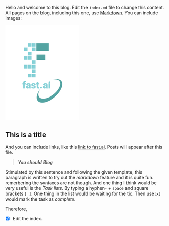 Hello and welcome to this blog. Edit the `index.md` file to change this content. All pages on the blog, including this one, use [Markdown](https://guides.github.com/features/mastering-markdown/). You can include images:

![Image of fast.ai logo](images/logo.png)

## This is a title

And you can include links, like this [link to fast.ai](https://www.fast.ai). Posts will appear after this file. 
> ***You should Blog***
> 
Stimulated by this sentence and following the given template, this paragraph is written to try out the *markdown* feature and it is quite fun. ~~remerbering the syntaxes are not though.~~ And one thing I think would be very useful is the *Task lists*. By typing a hyphen`-` + `space` and square brackets `[ ]`. One thing in the list would be waiting for the tic. Then use`[x]` would mark the task as *complete*.

Therefore,
- [x] Edit the index.

